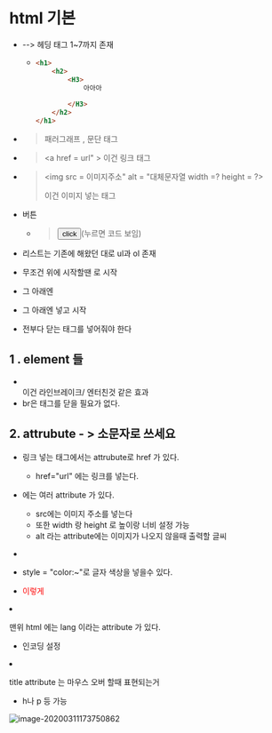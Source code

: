 # html 기본

* <h> --> 헤딩 태그 1~7까지 존재

  * ```html
    <h1>
        <h2>
            <H3>
                아아아
                
            </H3>
        </h2>
    </h1>
    ```

    

* >  <p> 패러그래프 , 문단 태그 

* > <a href = url" > 이건 링크 태그 </a>

* > <img src = 이미지주소" alt  = "대체문자열 width  =? height = ?>
  >
  > 이건 이미지 넣는 태그

* 버튼

  * > <button>click</button>(누르면 코드 보임)

* 리스트는 기존에 해왔던 대로 ul과 ol 존재
* 무조건 위에 시작할땐 <!DOCTYPE html> 로 시작
* 그 아래엔 <html>
* 그 아래엔<body> 넣고 시작 
* 전부다 닫는 태그를 넣어줘야 한다

## 1 . element 들

* <br> 이건 라인브레이크/ 엔터친것 같은 효과
* br은 태그를 닫을 필요가 없다.

## 2. attrubute - > 소문자로 쓰세요 

* 링크 넣는 <a> 태그에서는 attrubute로 href 가 있다.

  * href="url" 에는 링크를 넣는다.

* <img>에는 여러 attribute 가 있다. 

  * src에는 이미지 주소를 넣는다
  * 또한 width 랑 height 로 높이랑 너비 설정 가능 
  * alt 라는 attribute에는 이미지가 나오지 않을때 출력할 글씨 

* <p 에는 style attribute 를 넣을수 있다.

  * style = "color:~"로 글자 색상을 넣을수 있다.

  * <p style="color:red">이렇게
        
    </p>

* 맨위 html 에는 lang 이라는 attribute 가 있다.

  * 인코딩 설정

* title attribute 는 마우스 오버 할때 표현되는거

  * h나 p 등 가능

![image-20200311173750862](C:\Users\ahrtz\AppData\Roaming\Typora\typora-user-images\image-20200311173750862.png)

